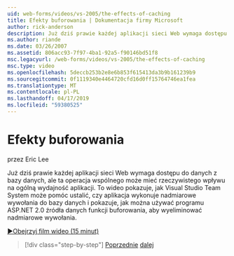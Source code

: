 ```yaml
---
uid: web-forms/videos/vs-2005/the-effects-of-caching
title: Efekty buforowania | Dokumentacja firmy Microsoft
author: rick-anderson
description: Już dziś prawie każdej aplikacji sieci Web wymaga dostępu do danych z bazy danych, ale ta operacja wspólnego może mieć rzeczywistego wpływu na ogólną wydajność...
ms.author: riande
ms.date: 03/26/2007
ms.assetid: 806acc93-7f97-4ba1-92a5-f90146bd51f8
msc.legacyurl: /web-forms/videos/vs-2005/the-effects-of-caching
msc.type: video
ms.openlocfilehash: 5deccb253b2e8e6b853f615413da3b9b161239b9
ms.sourcegitcommit: 0f1119340e4464720cfd16d0ff15764746ea1fea
ms.translationtype: MT
ms.contentlocale: pl-PL
ms.lasthandoff: 04/17/2019
ms.locfileid: "59380525"
---
```

# <a name="the-effects-of-caching"></a>Efekty buforowania

przez Eric Lee

Już dziś prawie każdej aplikacji sieci Web wymaga dostępu do danych z bazy danych, ale ta operacja wspólnego może mieć rzeczywistego wpływu na ogólną wydajność aplikacji. To wideo pokazuje, jak Visual Studio Team System może pomóc ustalić, czy aplikacja wykonuje nadmiarowe wywołania do bazy danych i pokazuje, jak można używać programu ASP.NET 2.0 źródła danych funkcji buforowania, aby wyeliminować nadmiarowe wywołania.

[&#9654;Obejrzyj film wideo (15 minut)](https://channel9.msdn.com/Blogs/ASP-NET-Site-Videos/the-effects-of-caching)

> [!div class="step-by-step"]
> [Poprzednie](custom-extraction-rules-and-coded-web-tests.md)
> [dalej](using-the-load-test-agent.md)
